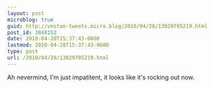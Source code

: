 ```yaml
---
layout: post
microblog: true
guid: http://vmstan-tweets.micro.blog/2010/04/28/13029705219.html
post_id: 3048152
date: 2010-04-28T15:37:43-0600
lastmod: 2010-04-28T15:37:43-0600
type: post
url: /2010/04/28/13029705219.html
---
```

Ah nevermind, I'm just impatitent, it looks like it's rocking out now.

